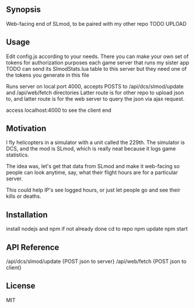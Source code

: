 ## Synopsis

Web-facing end of SLmod, to be paired with my other repo TODO UPLOAD

## Usage

Edit config.js according to your needs. There you can make your own set of tokens for authorization purposes
each game server that runs my sister app TODO can send its SlmodStats.lua table to this server
but they need one of the tokens you generate in this file

Runs server on local port 4000, accepts POSTS to /api/dcs/slmod/update and /api/web/fetch directories
Latter route is for other repo to upload json to,
and latter route is for the web server to query the json via ajax request.

access localhost:4000 to see the client end

## Motivation

I fly helicopters in a simulator with a unit called the 229th. The simulator is DCS, and the mod is SLmod, which is really neat because it logs game statistics.

The idea was, let's get that data from SLmod and make it web-facing so people can look anytime, say, what their flight hours are for a particular server.

This could help IP's see logged hours, or just let people go and see their kills or deaths.

## Installation

install nodejs and npm if not already done
cd to repo
npm update
npm start

## API Reference

/api/dcs/slmod/update   {POST json to server}
/api/web/fetch          {POST json to client}


## License

MIT
